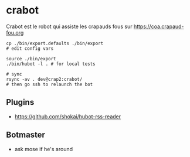 # crabot

Crabot est le robot qui assiste les crapauds fous sur https://coa.crapaud-fou.org

```
cp ./bin/export.defaults ./bin/export
# edit config vars

source ./bin/export
./bin/hubot -l . # for local tests

# sync
rsync -av . dev@crap2:crabot/
# then go ssh to relaunch the bot

```

Plugins
--------
- https://github.com/shokai/hubot-rss-reader

Botmaster
---------
- ask mose if he's around
